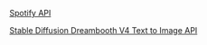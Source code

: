 [Spotify API](https://developer.spotify.com/documentation/web-api/reference/get-several-audio-features)

[Stable Diffusion Dreambooth V4 Text to Image API](https://stablediffusionapi.com/docs/community-models-api-v4/dreamboothtext2img/)
